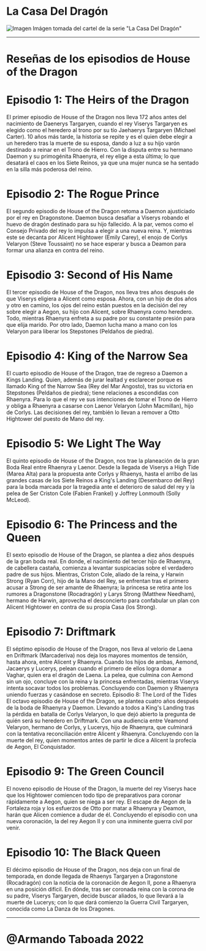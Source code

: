# La Casa Del Dragón

![Imagen](https://bikiniburka.org/wp-content/uploads/2022/09/61CA2FB0-EE34-45B7-BBBB-C5C2AD563F84.jpeg)
Imágen tomada del cartel de la serie "La Casa Del Dragón"

<hr>


# Reseñas de los episodios de House of the Dragon
# Episodio 1: The Heirs of the Dragon
El primer episodio de House of the Dragon nos lleva 172 años antes del nacimiento de Daenerys Targaryen, cuando el rey Viserys Targaryen es elegido como el heredero al trono por su tío Jaehaerys Targaryen (Michael Carter). 10 años más tarde, la historia se repite y es el quien debe elegir a un heredero tras la muerte de su esposa, dando a luz a su hijo varón destinado a reinar en el Trono de Hierro. Con la disputa entre su hermano Daemon y su primogénita Rhaenyra, el rey elige a esta última; lo que desatará el caos en los Siete Reinos, ya que una mujer nunca se ha sentado en la silla más poderosa del reino.

# Episodio 2: The Rogue Prince
El segundo episodio de House of the Dragon retoma a Daemon ajusticiado por el rey en Dragonstone. Daemon busca desafiar a Viserys robando el huevo de dragón destinado para su hijo fallecido. A la par, vemos como el Consejo Privado del rey lo impulsa a elegir a una nueva reina. Y, mientras este se decanta por Alicent Hightower (Emily Carey), el enojo de Corlys Velaryon (Steve Toussaint) no se hace esperar y busca a Deamon para formar una alianza en contra del reino. 
# Episodio 3: Second of His Name
El tercer episodio de House of the Dragon, nos lleva tres años después de que Viserys eligiera a Alicent como esposa. Ahora, con un hijo de dos años y otro en camino, los ojos del reino están puestos en la decisión del rey sobre elegir a Aegon, su hijo con Alicent, sobre Rhaenyra como heredero. Todo, mientras Rhaenyra enfreta a su padre por su constante presión para que elija marido. Por otro lado, Daemon lucha mano a mano con los Velaryon para liberar los Stepstones (Peldaños de piedra).
# Episodio 4: King of the Narrow Sea
El cuarto episodio de House of the Dragon, trae de regreso a Daemon a Kings Landing. Quien, además de jurar lealtad y esclarecer porque es llamado King of the Narrow Sea (Rey del Mar Angosto), tras su victoria en Stepstones (Peldaños de piedra); tiene relaciones a escondidas con Rhaenyra. Para lo que el rey ve sus intenciones de tomar el Trono de Hierro y obliga a Rhaenyra a casarse con Laenor Velaryon (John Macmillan), hijo de Corlys. Las decisiones del rey, también lo llevan a remover a Otto Hightower del puesto de Mano del rey. 
# Episodio 5: We Light The Way
El quinto episodio de House of the Dragon, nos trae la planeación de la gran Boda Real entre Rhaenyra y Laenor. Desde la llegada de Viserys a High Tide (Marea Alta) para la propuesta ante Corlys y Rhaenys, hasta el arribo de las grandes casas de los Siete Reinos a King's Landing (Desembarco del Rey) para la boda marcada por la tragedia ante el deterioro de salud del rey y la pelea de Ser Criston Cole (Fabien Frankel) y Joffrey Lonmouth (Solly McLeod).
# Episodio 6: The Princess and the Queen
El sexto episodio de House of the Dragon, se plantea a diez años después de la gran boda real. En donde, el nacimiento del tercer hijo de Rhaenyra, de cabellera castaña, comienza a levantar suspicacias sobre el verdadero padre de sus hijos. Mientras, Criston Cole, aliado de la reina, y Harwin Strong (Ryan Corr), hijo de la Mano del Rey, se enfrentan tras el primero acusar a Strong de ser amante de Rhaenyra; la princesa se retira ante los rumores a Dragonstone (Rocadragón) y Larys Strong (Matthew Needham), hermano de Harwin, aprovecha el desconcierto para confabular un plan con Alicent Hightower en contra de su propia Casa (los Strong).
# Episodio 7: Driftmark
El séptimo episodio de House of the Dragon, nos lleva al velorio de Laena en Driftmark (Marcaderiva) nos deja los mayores momentos de tensión, hasta ahora, entre Alicent y Rhaenyra. Cuando los hijos de ambas, Aemond, Jacaerys y Lucerys, pelean cuando el primero de ellos logra domar a Vaghar, quien era el dragón de Laena. La pelea, que culmina con Aemond sin un ojo, concluye con la reina y la princesa enfrentadas, mientras Viserys intenta socavar todos los problemas. Concluyendo con Daemon y Rhaenyra uniendo fuerzas y casándose en secreto.
Episodio 8: The Lord of the Tides
El octavo episodio de House of the Dragon, se plantea cuatro años después de la boda de Rhaenyra y Daemon. Llevando a todos a King's Landing tras la pérdida en batalla de Corlys Velaryon, lo que dejó abierto la pregunta de quién será su heredero en Driftmark. Con una audiencia entre Veamond Velaryon, hermano de Corlys, y Lucerys, hijo de Rhaenyra, que culminará con la tentativa reconciliación entre Alicent y Rhaenyra. Concluyendo con la muerte del rey, quien momentos antes de partir le dice a Alicent la profecía de Aegon, El Conquistador. 
# Episodio 9: The Green Council
El noveno episodio de House of the Dragon, la muerte del rey Viserys hace que los Hightower comiencen todo tipo de preparativos para coronar rápidamente a Aegon, quien se niega a ser rey. El escape de Aegon de la Fortaleza roja y los esfuerzos de Otto por matar a Rhaenyra y Deamon, harán que Alicen comience a dudar de él. Concluyendo el episodio con una nueva coronación, la del rey Aegon II y con una inminente guerra civil por venir. 
# Episodio 10: The Black Queen
El décimo episodio de House of the Dragon, nos deja con un final de temporada, en donde llegada de Rhaenys Targaryen a Dragonstone (Rocadragón) con la noticia de la coronación de Aegon II, pone a Rhaenyra en una posición difícil. En dónde, tras ser coronada reina con la corona de su padre, Viserys Targaryen, decide buscar aliados, lo que llevará a la muerte de Lucerys; con lo que dará comienzo la Guerra Civil Targaryen, conocida como La Danza de los Dragones. 


<hr> 

# @Armando Taboada 2022